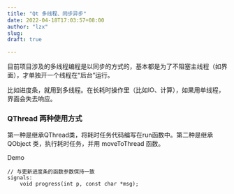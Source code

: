 ```yaml
---
title: "Qt 多线程、同步异步"
date: 2022-04-18T17:03:57+08:00
author: "lzx"
slug: 
draft: true

---
```


目前项目涉及的多线程编程是以同步的方式的，基本都是为了不阻塞主线程（如界面），才单独开一个线程在“后台”运行。

比如进度条，就用到多线程。在长耗时操作里（比如IO、计算），如果用单线程，界面会失去响应。


### QThread 两种使用方式

第一种是继承QThread类，将耗时任务代码编写在run函数中。第二种是继承 QObject 类，执行耗时任务，并用 moveToThread 函数。

Demo

```
// 与更新进度条的函数参数保持一致
signals:
    void progress(int p, const char *msg);

```
